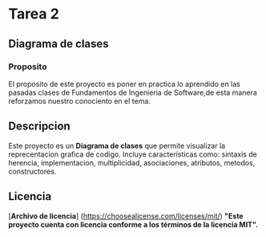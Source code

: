 # __Tarea 2__
## Diagrama de clases


### Proposito
El proposito de este proyecto es poner en practica lo aprendido en las pasadas clases de Fundamentos de Ingenieria de Software,de esta manera reforzamos nuestro conociento en el tema.
## Descripcion
Este proyecto es un __Diagrama de clases__ que permite visualizar la reprecentacion grafica de codigo. 
Incluye características como: sintaxis de herencia, implementacion, multiplicidad, asociaciones, atributos, metodos, constructores.

## Licencia
[__Archivo de licencia__] (https://choosealicense.com/licenses/mit/)
__"Este proyecto cuenta con licencia conforme a los términos de la licencia MIT".__